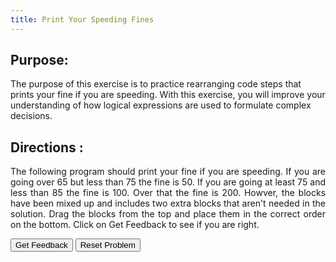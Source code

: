 ```yaml
---
title: Print Your Speeding Fines
---
```


## Purpose:

 <p>The purpose of this exercise is to practice rearranging code steps that prints your fine if you are speeding. With this exercise, you will improve your understanding of how logical expressions are used to formulate complex decisions.</p>


## Directions :

<div style="text-align: justify">
    <p> The following program should print your fine if you are speeding. If you are going over 65 but less than 75 the fine is 50. If you are going at least 75 and less than 85 the fine is 100. Over that the fine is 200. Howver, the blocks have been mixed up and includes two extra blocks that aren't needed in the solution. Drag the blocks from the top and place them in the correct order on the bottom. Click on Get Feedback to see if you are right.</p>
 
 <div id="3-sortableTrash" class="sortable-code"></div> 
<div id="3-sortable" class="sortable-code"></div> 
<div style="clear:both;"></div> 
<p> 
    <input id="3-feedbackLink" value="Get Feedback" type="button" /> 
    <input id="3-newInstanceLink" value="Reset Problem" type="button" /> 
</p> 
<script type="text/javascript"> 
(function(){
  var initial = "public class SpeedLimits{\n" +
    "	public static void min (String args[]){\n" +
    "		int speed = 87;\n" +
    " 		if (speed &gt;  65 || speed &lt; 75)\n" +
    "			System.out.println(&quot;50&quot;);\n" +
    "		else if (speed &gt;= 75 &amp;&amp; speed &lt; 85)\n" +
    "			System.out.println(&quot;100&quot;);\n" +
    "		else\n" +
    "			System.out.println(&quot;200&quot;);\n" +
    "	}\n" +
    "}\n" +
    "else if ( speed &gt;= 75 || speed &lt; 85) #distractor\n" +
    "if (speed &gt; 65 &amp;&amp; speed &lt; 75) #distractor";
  var parsonsPuzzle = new ParsonsWidget({
    "sortableId": "3-sortable",
    "max_wrong_lines": 10,
    "grader": ParsonsWidget._graders.LineBasedGrader,
    "exec_limit": 2500,
    "can_indent": true,
    "x_indent": 50,
    "lang": "en",
    "trashId": "3-sortableTrash"
  });
  parsonsPuzzle.init(initial);
  parsonsPuzzle.shuffleLines();
  $("#3-newInstanceLink").click(function(event){ 
      event.preventDefault(); 
      parsonsPuzzle.shuffleLines(); 
  }); 
  $("#3-feedbackLink").click(function(event){ 
      event.preventDefault(); 
      parsonsPuzzle.getFeedback(); 
  }); 
})(); 
</script>
 
